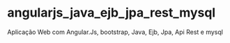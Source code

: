 # angularjs_java_ejb_jpa_rest_mysql
Aplicação Web com Angular.Js, bootstrap, Java, Ejb, Jpa, Api Rest e mysql
